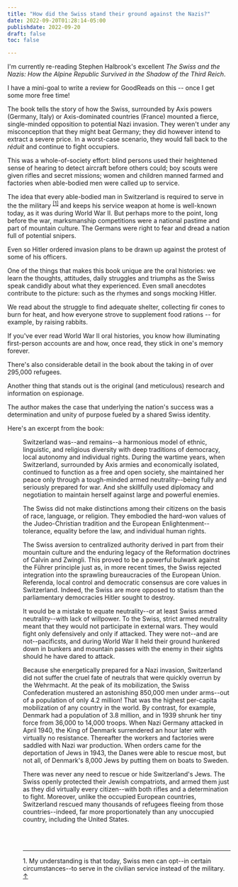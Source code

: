 ```yaml
---
title: "How did the Swiss stand their ground against the Nazis?"
date: 2022-09-20T01:28:14-05:00
publishdate: 2022-09-20
draft: false
toc: false

---
```


I'm currently re-reading Stephen Halbrook's excellent <em>The Swiss and the Nazis: How the Alpine Republic Survived in the Shadow of the Third Reich</em>.

I have a mini-goal to write a review for GoodReads on this -- once I get some more free time!

The book tells the story of how the Swiss, surrounded by Axis powers (Germany, Italy) or Axis-dominated countries (France) mounted a fierce, single-minded opposition to potential Nazi invasion. They weren't under any misconception that they might beat Germany; they did however intend to extract a severe price. In a worst-case scenario, they would fall back to the <em>réduit</em> and continue to fight occupiers.

This was a whole-of-society effort: blind persons used their heightened sense of hearing to detect aircraft before others could; boy scouts were given rifles and secret missions; women and children manned farmed and factories when able-bodied men were called up to service. 

The idea that every able-bodied man in Switzerland is required to serve in the the military <sup><a id="footnote-1-ref" href="#footnote-1">[1]</a></sup> and keeps his service weapon at home is well-known today, as it was during World War II. But perhaps more to the point, long before the war, marksmanship competitions were a national pastime and part of mountain culture. The Germans were right to fear and dread a nation full of potential snipers. 

Even so Hitler ordered invasion plans to be drawn up against the protest of some of his officers.

One of the things that makes this book unique are the oral histories: we learn the thoughts, attitudes, daily struggles and triumphs as the Swiss speak candidly about what they experienced. Even small anecdotes contribute to the picture: such as the rhymes and songs mocking Hitler. 

We read about the struggle to find adequate shelter, collecting fir cones to burn for heat, and how everyone strove to supplement food rations -- for example, by raising rabbits. 

If you've ever read World War II oral histories, you know how illuminating first-person accounts are and how, once read, they stick in one's memory forever.

There's also considerable detail in the book about the taking in of over 295,000 refugees.

Another thing that stands out is the original (and meticulous) research and information on espionage.

The author makes the case that underlying the nation's success was a determination and unity of purpose fueled by a shared Swiss identity.

Here's an excerpt from the book:

<div style="padding-left: 2.5em;"><p>Switzerland was--and remains--a harmonious model of ethnic, linguistic, and religious diversity with deep traditions of democracy, local autonomy and individual rights. During the wartime years, when Switzerland, surrounded by Axis armies and economically isolated, continued to function as a free and open society, she maintained her peace only through a tough-minded armed neutrality--being fully and seriously prepared for war. And she skillfully used diplomacy and negotiation to maintain herself against large and powerful enemies.</p></div>


<div style="padding-left: 2.5em;"><p>The Swiss did not make distinctions among their citizens on the basis of race, language, or religion. They embodied the hard-won values of the Judeo-Christian tradition and the European Enlightenment--tolerance, equality before the law, and individual human rights.</p></div>


<div style="padding-left: 2.5em;"><p>The Swiss aversion to centralized authority derived in part from their mountain culture and the enduring legacy of the Reformation doctrines of Calvin and Zwingli. This proved to be a powerful bulwark against the Führer principle just as, in more recent times, the Swiss rejected integration into the sprawling bureaucracies of the European Union. Referenda, local control and democratic consensus are core values in Switzerland. Indeed, the Swiss are more opposed to statism than the parliamentary democracies Hitler sought to destroy.</p></div>


<div style="padding-left: 2.5em;"><p>It would be a mistake to equate neutrality--or at least Swiss armed neutrality--with lack of willpower. To the Swiss, strict armed neutrality meant that they would not participate in external wars. They would fight only defensively and only if attacked. They were not--and are not--pacificsts, and during World War II held their ground hunkered down in bunkers and mountain passes with the enemy in their sights should he have dared to attack.</p></div>


<div style="padding-left: 2.5em;"><p>Because she energetically prepared for a Nazi invasion, Switzerland did not suffer the cruel fate of neutrals that were quickly overrun by the Wehrmacht. At the peak of its mobilization, the Swiss Confederation mustered an astonishing 850,000 men under arms--out of a population of only 4.2 million! That was the highest per-capita mobilization of any country in the world. By contrast, for example, Denmark had a population of 3.8 million, and in 1939 shrunk her tiny force from 36,000 to 14,000 troops. When Nazi Germany attacked in April 1940, the King of Denmark surrendered an hour later with virtually no resistance. Thereafter the workers and factories were saddled with Nazi war production. When orders came for the deportation of Jews in 1943, the Danes were able to rescue most, but not all, of Denmark's 8,000 Jews by putting them on boats to Sweden.</p></div>

<div style="padding-left: 2.5em;"><p>There was never any need to rescue or hide Switzerland's Jews. The Swiss openly protected their Jewish compatriots, and armed them just as they did virtually every citizen--with both rifles and a determination to fight. Moreover, unlike the occupied European countries, Switzerland rescued many thousands of refugees fleeing from those countries--indeed, far more proportionately than any unoccupied country, including the United States.</p>

<br/><br/><hr/>
<p id="footnote-1">
   1. My understanding is that today, Swiss men can opt--in certain circumstances--to serve in the civilian service instead of the military. <a href="#footnote-1-ref">↑</a> 
</p>
